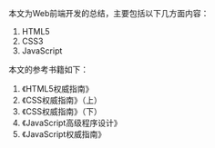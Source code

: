 本文为Web前端开发的总结，主要包括以下几方面内容：

1. HTML5
2. CSS3
3. JavaScript

本文的参考书籍如下：

1. 《HTML5权威指南》
2. 《CSS权威指南》（上）
3. 《CSS权威指南》（下）
4. 《JavaScript高级程序设计》
5. 《JavaScript权威指南》
